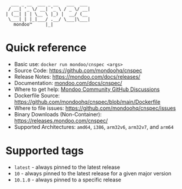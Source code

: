 ```
  ___ _ __  ___ _ __   ___  ___
 / __| '_ \/ __| '_ \ / _ \/ __|
| (__| | | \__ \ |_) |  __/ (__
 \___|_| |_|___/ .__/ \___|\___|
   mondoo™     |_|
```

# Quick reference

* Basic use: ```docker run mondoo/cnspec <args>```
* Source Code: https://github.com/mondoohq/cnspec
* Release Notes: https://mondoo.com/docs/releases/
* Documentation: [mondoo.com/docs/cnspec/](https://mondoo.com/docs/cnspec/)
* Where to get help: [Mondoo Community GitHub Discussions](https://github.com/orgs/mondoohq/discussions)
* Dockerfile Source: https://github.com/mondoohq/cnspec/blob/main/Dockerfile
* Where to file issues: https://github.com/mondoohq/cnspec/issues
* Binary Downloads (Non-Container):  https://releases.mondoo.com/cnspec/
* Supported Architectures: `amd64`, `i386`, `arm32v6`, `arm32v7`, and `arm64`

# Supported tags
- `latest` - always pinned to the latest release
- `10` - always pinned to the latest release for a given major version
- `10.1.0` - always pinned to a specific release
